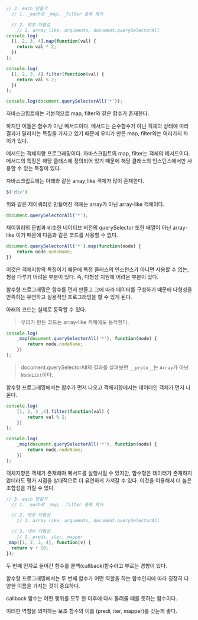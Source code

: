 ```js
// 3. each 만들기
  // 1. _each로 _map, _filter 중복 제거

  // 2. 외부 다형성
    // 1. array_like, arguments, document.querySelectorAll
console.log(
  [1, 2, 3, 4].map(function(val) {
    return val * 2;
  })
);

console.log(
  [1, 2, 3, 4].filter(function(val) {
    return val % 2;
  })
);

console.log(document.querySelectorAll('*'));
```

자바스크립트에는 기본적으로 map, filter와 같은 함수가 존재한다.

하지만 이들은 함수가 아닌 메서드이다. 메서드는 순수함수가 아닌 객체의 상태에 따라 결과가 달라지는 특징을 가지고 있기 때문에 우리가 만든 map, filter와는 여러가지 차이가 있다.

메서드는 객체지향 프로그래밍이다. 자바스크립트의 map, filter는 객체의 메서드이다. 메서드의 특징은 해당 클래스에 정의되어 있기 때문에 해당 클래스의 인스턴스에서만 사용할 수 있는 특징이 있다. 

자바스크립트에는 아래와 같은 array_like 객체가 많이 존재한다.

```js
$('div')
```

위와 같은 제이쿼리로 만들어진 객체는 array가 아닌 array-like 객체이다.

```js
document.querySelectorAll('*');
```

제이쿼리의 문법과 비슷한 네이티브 버전의 querySelector 또한 배열이 아닌 array-like 이기 때문에 다음과 같은 코드를 사용할 수 없다.

```js
document.querySelectorAll('*').map(function(node) {
	return node.nodeName;
})
```

이것은 객체지향의 특징이기 때문에 특정 클래스의 인스턴스가 아니면 사용할 수 없는, 형을 다루기 어려운 부분이 있다. 즉, 다형성 지원에 어려운 부분이 있다. 

함수형 프로그래밍은 함수를 먼저 만들고 그에 따라 데이터를 구성하기 때문에 다형성을 만족하는 유연하고 실용적인 프로그래밍을 할 수 있게 된다. 

아래의 코드는 실제로 동작할 수 있다.

> 우리가 만든 코드는  array-like 객체에도 동작한다.

```js
console.log(
	_map(document.querySelectorAll('*'), function(node) {
		return node.nodeName;
	})
);
```

> document.querySelectorAll의 결과를 살펴보면 `__proto__`는 `Array`가 아닌 `NodeList`이다.

함수형 프로그래밍에서는 함수가 먼저 나오고 객체지향에서는 데이터인 객체가 먼저 나온다.

```js
console.log(
	[1, 2, 3 ,4].filter(function(val) {
		return val % 2;
	})
);

console.log(
	_map(document.querySelectorAll('*'), function(node) {
		return node.nodeName;
	})
);
```

객체지향은 객체가 존재해야 메서드를 실행시킬 수 있지만, 함수형은 데이터가 존재하지 않더라도 평가 시점을 상대적으로 더 유연하게 가져갈 수 있다. 이것을 이용해서 더 높은 조합성을 가질 수 있다. 

```js
// 3. each 만들기
  // 1. _each로 _map, _filter 중복 제거

  // 2. 외부 다형성
    // 1. array_like, arguments, document.querySelectorAll

  // 3. 내부 다형성
    // 1. predi, iter, mapper
_map([1, 2, 3, 4], function(v) {
  return v + 10;
});
```

두 번째 인자로 들어간 함수를 콜백(callback)함수라고 부르는 경향이 있다.

함수형 프로그래밍에서는 두 번째 함수가 어떤 역할을 하는 함수인지에 따라 굉장히 다양한 이름을 가지는 것이 중요하다. 

callback 함수는 어떤 행위를 모두 한 이후에 다시 돌려줄 때를 뜻하는 함수이다. 

이러한 역할을 의미하는 보조 함수의 이름 (predi, iter, mapper)를 갖는게 좋다.